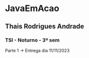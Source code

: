 # JavaEmAcao

## Thais Rodrigues Andrade

### TSI - Noturno - 3º sem


Parte 1 -> Entrega dia 11/11/2023
